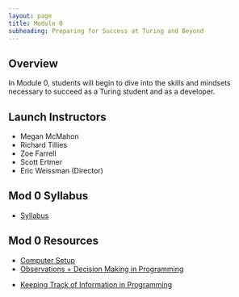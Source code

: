 ```yaml
---
layout: page
title: Module 0
subheading: Preparing for Success at Turing and Beyond
---
```

## Overview

In Module 0, students will begin to dive into the skills and mindsets necessary to succeed as a Turing student and as a developer.

## Launch Instructors

* Megan McMahon
* Richard Tillies
* Zoe Farrell
* Scott Ertmer
* Eric Weissman (Director)

## Mod 0 Syllabus
* [Syllabus](./lessons/syllabus)

## Mod 0 Resources
* [Computer Setup](./lessons/computer-setup)
* [Observations + Decision Making in Programming](./lessons/TechnicalDay1)
<!-- * [Mod 0 Final Project](./projects/Mod0FinalProject) -->
<!-- * [Calendaring](./lessons/Calendaring) -->
<!-- * [Intro to Email](./lessons/IntroToEmail) -->
* [Keeping Track of Information in Programming](./lessons/TechnicalDay2)
<!-- * [Google Suite](./lessons/GoogleSuite)
* [Define the Relationship - Prep](./lessons/define-the-relationship-prep)
* [Peer Review Intro](./lessons/PeerReviewIntro)
* [Mod 0 Final Project](./projects/Mod0FinalProject) -->
